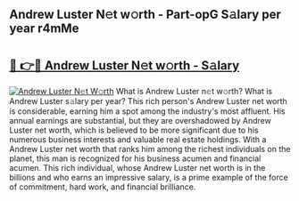 ## Andrew Luster N𝚎t w𝚘rth - Part-opG S𝚊lary per year r4mMe

# <h2><a href="http://gc1xeov.nevu.top/?p=Andrew+Luster">🔗 👉🔴 Andrew Luster N𝚎t w𝚘rth - S𝚊lary</a></h2>

[![Andrew Luster N𝚎t W𝚘rth](https://i.imgur.com/Oavwk0R.jpeg)](http://gc1xeov.nevu.top/?p=Andrew+Luster)
What is Andrew Luster n𝚎t w𝚘rth? What is Andrew Luster s𝚊lary per year?
This rich person's Andrew Luster net worth is considerable, earning him a spot among the industry's most affluent. His annual earnings are substantial, but they are overshadowed by Andrew Luster net worth, which is believed to be more significant due to his numerous business interests and valuable real estate holdings. With a Andrew Luster net worth that ranks him among the richest individuals on the planet, this man is recognized for his business acumen and financial acumen. This rich individual, whose Andrew Luster net worth is in the billions and who earns an impressive salary, is a prime example of the force of commitment, hard work, and financial brilliance.
